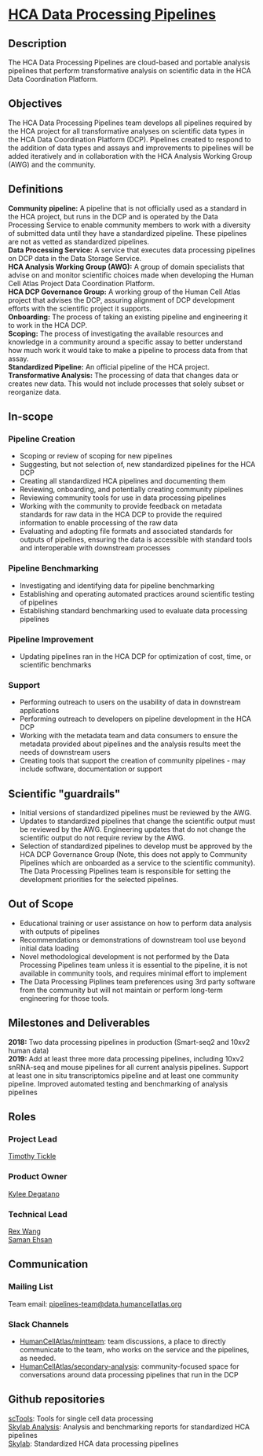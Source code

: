 # [HCA Data Processing Pipelines](mailto:pipelines-team@data.humancellatlas.org)

## Description

The HCA Data Processing Pipelines are cloud-based and portable analysis pipelines that perform transformative analysis on scientific data in the HCA Data Coordination Platform.

## Objectives

The HCA Data Processing Pipelines team develops all pipelines required by the HCA project for all transformative analyses on scientific data types in the HCA Data Coordination Platform (DCP). Pipelines created to respond to the addition of data types and assays and improvements to pipelines will be added iteratively and in collaboration with the HCA Analysis Working Group (AWG) and the community. 

## Definitions

__Community pipeline:__ A pipeline that is not officially used as a standard in the HCA project, but runs in the DCP and is operated by the Data Processing Service to enable community members to work with a diversity of submitted data until they have a standardized pipeline. These pipelines are not as vetted as standardized pipelines.  
__Data Processing Service:__ A service that executes data processing pipelines on DCP data in the Data Storage Service.  
__HCA Analysis Working Group (AWG):__ A group of domain specialists that advise on and monitor scientific choices made when developing the Human Cell Atlas Project Data Coordination Platform.  
__HCA DCP Governance Group:__ A working group of the Human Cell Atlas project that advises the DCP, assuring alignment of DCP development efforts with the scientific project it supports.  
__Onboarding:__ The process of taking an existing pipeline and engineering it to work in the HCA DCP.  
__Scoping:__ The process of investigating the available resources and knowledge in a community around a specific assay to better understand how much work it would take to make a pipeline to process data from that assay.  
__Standardized Pipeline:__ An official pipeline of the HCA project.  
__Transformative Analysis:__ The processing of data that changes data or creates new data. This would not include processes that solely subset or reorganize data.  

## In-scope

### Pipeline Creation

* Scoping or review of scoping for new pipelines  
* Suggesting, but not selection of, new standardized pipelines for the HCA DCP  
* Creating all standardized HCA pipelines and documenting them  
* Reviewing, onboarding, and potentially creating community pipelines  
* Reviewing community tools for use in data processing pipelines  
* Working with the community to provide feedback on metadata standards for raw data in the HCA DCP to provide the required information to enable processing of the raw data  
* Evaluating and adopting file formats and associated standards for outputs of pipelines, ensuring the data is accessible with standard tools and interoperable with downstream processes  

### Pipeline Benchmarking

* Investigating and identifying data for pipeline benchmarking  
* Establishing and operating automated practices around scientific testing of pipelines  
* Establishing standard benchmarking used to evaluate data processing pipelines  

### Pipeline Improvement

* Updating pipelines ran in the HCA DCP for optimization of cost, time, or scientific benchmarks  

### Support

* Performing outreach to users on the usability of data in downstream applications  
* Performing outreach to developers on pipeline development in the HCA DCP  
* Working with the metadata team and data consumers to ensure the metadata provided about pipelines and the analysis results meet the needs of downstream users  
* Creating tools that support the creation of community pipelines - may include software, documentation or support  

## Scientific "guardrails"

* Initial versions of standardized pipelines must be reviewed by the AWG.  
* Updates to standardized pipelines that change the scientific output must be reviewed by the AWG. Engineering updates that do not change the scientific output do not require review by the AWG.  
* Selection of standardized pipelines to develop must be approved by the HCA DCP Governance Group (Note, this does not apply to Community Pipelines which are onboarded as a service to the scientific community). The Data Processing Pipelines team is responsible for setting the development priorities for the selected pipelines.  

## Out of Scope

* Educational training or user assistance on how to perform data analysis with outputs of pipelines  
* Recommendations or demonstrations of downstream tool use beyond initial data loading  
* Novel methodological development is not performed by the Data Processing Pipelines team unless it is essential to the pipeline, it is not available in community tools, and requires minimal effort to implement  
* The Data Processing Piplines team preferences using 3rd party software from the community but will not maintain or perform long-term engineering for those tools.  

## Milestones and Deliverables

__2018:__ Two data processing pipelines in production (Smart-seq2 and 10xv2 human data)  
__2019:__ Add at least three more data processing pipelines, including 10xv2 snRNA-seq and mouse pipelines for all current analysis pipelines. Support at least one in situ transcriptomics pipeline and at least one community pipeline. Improved automated testing and benchmarking of analysis pipelines  

## Roles

### Project Lead

[Timothy Tickle](mailto:ttickle@broadinstitute.org)

### Product Owner

[Kylee Degatano](mailto:kdegatano@broadinstitute.org)

### Technical Lead

[Rex Wang](mailto:chengche@broadinstitute.org)  
[Saman Ehsan](mailto:sehsan@broadinstitute.org)  

## Communication

### Mailing List
Team email: pipelines-team@data.humancellatlas.org

### Slack Channels
 * [HumanCellAtlas/mintteam](https://humancellatlas.slack.com/messages/mintteam): team discussions, a place to directly communicate to the team, who works on the service and the pipelines, as needed.
 * [HumanCellAtlas/secondary-analysis](https://humancellatlas.slack.com/messages/secondary-analysis): community-focused space for conversations around data processing pipelines that run in the DCP 

## Github repositories

[scTools](https://github.com/HumanCellAtlas/sctools): Tools for single cell data processing  
[Skylab Analysis](https://github.com/HumanCellAtlas/skylab-analysis): Analysis and benchmarking reports for standardized HCA pipelines  
[Skylab](https://github.com/HumanCellAtlas/skylab): Standardized HCA data processing pipelines  
